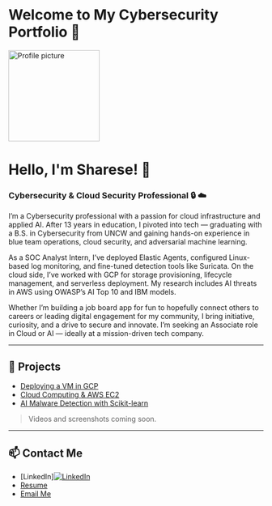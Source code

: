 # Welcome to My Cybersecurity Portfolio 🚀

<img src="sharese-circular.png" alt="Profile picture" width="180" />

# Hello, I'm Sharese! 👋   
### Cybersecurity & Cloud Security Professional :lock: :cloud:
I’m a Cybersecurity professional with a passion for cloud infrastructure and applied AI. After 13 years in education, I pivoted into tech — graduating with a B.S. in Cybersecurity from UNCW and gaining hands-on experience in blue team operations, cloud security, and adversarial machine learning.

As a SOC Analyst Intern, I’ve deployed Elastic Agents, configured Linux-based log monitoring, and fine-tuned detection tools like Suricata. On the cloud side, I’ve worked with GCP for storage provisioning, lifecycle management, and serverless deployment. My research includes AI threats in AWS using OWASP’s AI Top 10 and IBM models.

Whether I’m building a job board app for fun to hopefully connect others to careers or leading digital engagement for my community, I bring initiative, curiosity, and a drive to secure and innovate. I’m seeking an Associate role in Cloud or AI — ideally at a mission-driven tech company.


---
## 📘 Projects  
- [Deploying a VM in GCP](./projects/gcp-vm)  
- [Cloud Computing & AWS EC2](./projects/aws-ec2)  
- [AI Malware Detection with Scikit-learn](./projects/ai-malware-detection)  

> Videos and screenshots coming soon.

---

## 📫 Contact Me  
- [LinkedIn][![LinkedIn](https://img.shields.io/badge/LinkedIn-Profile-blue?logo=linkedin)](https://www.linkedin.com/in/shareselewis/)  
- [Resume](https://YOUR-RESUME-LINK-HERE)  
- [Email Me](mailto:sharese.tech@gmail.com)
